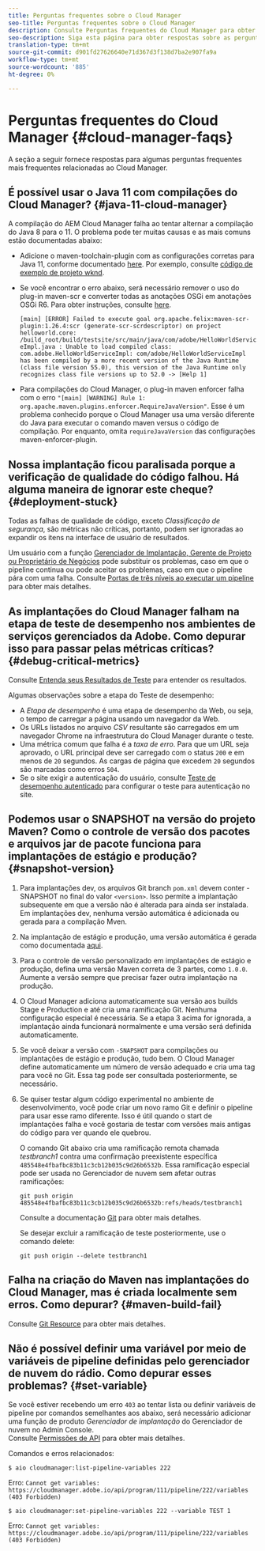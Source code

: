```yaml
---
title: Perguntas frequentes sobre o Cloud Manager
seo-title: Perguntas frequentes sobre o Cloud Manager
description: Consulte Perguntas frequentes do Cloud Manager para obter algumas dicas de solução de problemas
seo-description: Siga esta página para obter respostas sobre as perguntas frequentes do Cloud Manager
translation-type: tm+mt
source-git-commit: d901fd27626640e71d367d3f138d7ba2e907fa9a
workflow-type: tm+mt
source-wordcount: '885'
ht-degree: 0%

---
```



# Perguntas frequentes do Cloud Manager {#cloud-manager-faqs}

A seção a seguir fornece respostas para algumas perguntas frequentes mais frequentes relacionadas ao Cloud Manager.

## É possível usar o Java 11 com compilações do Cloud Manager? {#java-11-cloud-manager}

A compilação do AEM Cloud Manager falha ao tentar alternar a compilação do Java 8 para o 11. O problema pode ter muitas causas e as mais comuns estão documentadas abaixo:

* Adicione o maven-toolchain-plugin com as configurações corretas para Java 11, conforme documentado [here](https://experienceleague.adobe.com/docs/experience-manager-cloud-manager/using/getting-started/create-application-project/using-the-wizard.html?lang=en#getting-started).  Por exemplo, consulte [código de exemplo de projeto wknd](https://github.com/adobe/aem-guides-wknd/commit/6cb5238cb6b932735dcf91b21b0d835ae3a7fe75).

* Se você encontrar o erro abaixo, será necessário remover o uso do plug-in maven-scr e converter todas as anotações OSGi em anotações OSGi R6. Para obter instruções, consulte [here](https://cqdump.wordpress.com/2019/01/03/from-scr-annotations-to-osgi-annotations/).

   `[main] [ERROR] Failed to execute goal org.apache.felix:maven-scr-plugin:1.26.4:scr (generate-scr-scrdescriptor) on project helloworld.core: /build_root/build/testsite/src/main/java/com/adobe/HelloWorldServiceImpl.java : Unable to load compiled class: com.adobe.HelloWorldServiceImpl: com/adobe/HelloWorldServiceImpl has been compiled by a more recent version of the Java Runtime (class file version 55.0), this version of the Java Runtime only recognizes class file versions up to 52.0 -> [Help 1]`

* Para compilações do Cloud Manager, o plug-in maven enforcer falha com o erro `"[main] [WARNING] Rule 1: org.apache.maven.plugins.enforcer.RequireJavaVersion"`. Esse é um problema conhecido porque o Cloud Manager usa uma versão diferente do Java para executar o comando maven versus o código de compilação. Por enquanto, omita `requireJavaVersion` das configurações maven-enforcer-plugin.

## Nossa implantação ficou paralisada porque a verificação de qualidade do código falhou. Há alguma maneira de ignorar este cheque? {#deployment-stuck}

Todas as falhas de qualidade de código, exceto *Classificação de segurança*, são métricas não críticas, portanto, podem ser ignoradas ao expandir os itens na interface de usuário de resultados.

Um usuário com a função [Gerenciador de Implantação, Gerente de Projeto ou Proprietário de Negócios](https://experienceleague.adobe.com/docs/experience-manager-cloud-manager/using/requirements/setting-up-users-and-roles.html?lang=en#requirements) pode substituir os problemas, caso em que o pipeline continua ou pode aceitar os problemas, caso em que o pipeline pára com uma falha.  Consulte [Portas de três níveis ao executar um pipeline](https://experienceleague.adobe.com/docs/experience-manager-cloud-manager/using/how-to-use/understand-your-test-results.html?lang=en#how-to-use) para obter mais detalhes.

## As implantações do Cloud Manager falham na etapa de teste de desempenho nos ambientes de serviços gerenciados da Adobe. Como depurar isso para passar pelas métricas críticas? {#debug-critical-metrics}

Consulte [Entenda seus Resultados de Teste](https://experienceleague.adobe.com/docs/experience-manager-cloud-manager/using/how-to-use/understand-your-test-results.html?lang=en#how-to-use) para entender os resultados.

Algumas observações sobre a etapa do Teste de desempenho:

* A *Etapa de desempenho* é uma etapa de desempenho da Web, ou seja, o tempo de carregar a página usando um navegador da Web.
* Os URLs listados no arquivo *CSV* resultante são carregados em um navegador Chrome na infraestrutura do Cloud Manager durante o teste.
* Uma métrica comum que falha é a *taxa de erro*. Para que um URL seja aprovado, o URL principal deve ser carregado com o status `200` e em menos de `20` segundos. As cargas de página que excedem `20` segundos são marcadas como erros `504`.
* Se o site exigir a autenticação do usuário, consulte [Teste de desempenho autenticado](https://experienceleague.adobe.com/docs/experience-manager-cloud-manager/using/how-to-use/configuring-pipeline.html?lang=en#how-to-use) para configurar o teste para autenticação no site.

## Podemos usar o SNAPSHOT na versão do projeto Maven? Como o controle de versão dos pacotes e arquivos jar de pacote funciona para implantações de estágio e produção? {#snapshot-version}

1. Para implantações dev, os arquivos Git branch `pom.xml` devem conter -SNAPSHOT no final do valor `<version>`. Isso permite a implantação subsequente em que a versão não é alterada para ainda ser instalada. Em implantações dev, nenhuma versão automática é adicionada ou gerada para a compilação Mven.

1. Na implantação de estágio e produção, uma versão automática é gerada como documentada [aqui](https://experienceleague.adobe.com/docs/experience-manager-cloud-manager/using/managing-code/activating-maven-project.html?lang=en#managing-code).

1. Para o controle de versão personalizado em implantações de estágio e produção, defina uma versão Maven correta de 3 partes, como `1.0.0`. Aumente a versão sempre que precisar fazer outra implantação na produção.

1. O Cloud Manager adiciona automaticamente sua versão aos builds Stage e Production e até cria uma ramificação Git. Nenhuma configuração especial é necessária. Se a etapa 3 acima for ignorada, a implantação ainda funcionará normalmente e uma versão será definida automaticamente.

1. Se você deixar a versão com `-SNAPSHOT` para compilações ou implantações de estágio e produção, tudo bem. O Cloud Manager define automaticamente um número de versão adequado e cria uma tag para você no Git. Essa tag pode ser consultada posteriormente, se necessário.

1. Se quiser testar algum código experimental no ambiente de desenvolvimento, você pode criar um novo ramo Git e definir o pipeline para usar esse ramo diferente. Isso é útil quando o start de implantações falha e você gostaria de testar com versões mais antigas do código para ver quando ele quebrou.

   O comando Git abaixo cria uma ramificação remota chamada *testbranch1* contra uma confirmação preexistente específica `485548e4fbafbc83b11c3cb12b035c9d26b6532b`.  Essa ramificação especial pode ser usada no Gerenciador de nuvem sem afetar outras ramificações:

   `git push origin 485548e4fbafbc83b11c3cb12b035c9d26b6532b:refs/heads/testbranch1`

   Consulte a documentação [Git](https://git-scm.com/book/en/v2/Git-Internals-Git-References) para obter mais detalhes.

   Se desejar excluir a ramificação de teste posteriormente, use o comando delete:

   `git push origin --delete testbranch1`

## Falha na criação do Maven nas implantações do Cloud Manager, mas é criada localmente sem erros. Como depurar? {#maven-build-fail}

Consulte [Git Resource](https://github.com/cqsupport/cloud-manager/blob/main/cm-build-step-fails.md) para obter mais detalhes.

## Não é possível definir uma variável por meio de variáveis de pipeline definidas pelo gerenciador de nuvem do rádio. Como depurar esses problemas? {#set-variable}

Se você estiver recebendo um erro `403` ao tentar lista ou definir variáveis de pipeline por comandos semelhantes aos abaixo, será necessário adicionar uma função de produto *Gerenciador de implantação* do Gerenciador de nuvem no Admin Console.\
Consulte [Permissões de API](https://www.adobe.io/apis/experiencecloud/cloud-manager/docs.html#!AdobeDocs/cloudmanager-api-docs/master/permissions.md) para obter mais detalhes.

Comandos e erros relacionados:

`$ aio cloudmanager:list-pipeline-variables 222`

Erro: `Cannot get variables: https://cloudmanager.adobe.io/api/program/111/pipeline/222/variables (403 Forbidden)`

`$ aio cloudmanager:set-pipeline-variables 222 --variable TEST 1`

Erro: `Cannot get variables: https://cloudmanager.adobe.io/api/program/111/pipeline/222/variables (403 Forbidden)`
